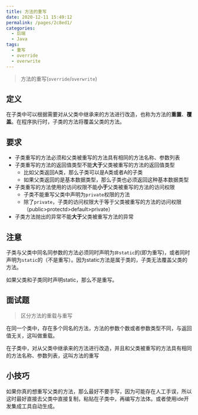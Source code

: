 ```yaml
---
title: 方法的重写
date: 2020-12-11 15:49:12
permalink: /pages/2c8ed1/
categories:
  - 后端
  - Java
tags:
  - 重写
  - override
  - overwrite
---
```

> 方法的重写(`override`/`overwrite`)

## 定义

在子类中可以根据需要对从父类中继承来的方法进行改造，也称为方法的**重置**、**覆盖**。在程序执行时，子类的方法将覆盖父类的方法。



## 要求

- 子类重写的方法必须和父类被重写的方法具有相同的方法名称、参数列表
- 子类重写的方法的返回值类型不能**大于**父类被重写的方法的返回值类型
  - 比如父类返回A类，那么子类可以是A类或者A的子类
  - 如果父类返回的是基本数据类型，那么子类也必须返回这种基本数据类型
- 子类重写的方法使用的访问权限不能**小于**父类被重写的方法的访问权限
  - 子类不能重写父类中声明为`private`权限的方法
  - 除了`private`，子类的访问权限大于等于父类被重写的方法的访问权限（public>protectd>default>private）
- 子类方法抛出的异常不能**大于**父类被重写方法的异常

## 注意

子类与父类中同名同参数的方法必须同时声明为`非static`的(即为重写)，或者同时声明为`static`的（不是重写）。因为static方法是属于类的，子类无法覆盖父类的方法。

如果父类和子类同时声明static，那么不是重写。



## 面试题

> 区分方法的重载与重写

在同一个类中，存在多个同名的方法，方法的参数个数或者参数类型不同，与返回值无关，这叫做重载。

在子类中，对从父类中继承来的方法进行改造，并且和父类被重写的方法具有相同的方法名称、参数列表，这叫方法的重写



## 小技巧

如果你真的想重写父类的方法，那么最好不要手写，因为可能存在人工手误，所以这时最好直接去父类中直接复制，粘贴在子类中，再编写方法体。或者使用ide开发集成工具自动生成。